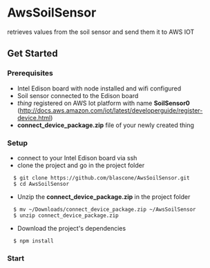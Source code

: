 # AwsSoilSensor
retrieves values from the soil sensor and send them it to AWS IOT

## Get Started
### Prerequisites
* Intel Edison board with node installed and wifi configured
* Soil sensor connected to the Edison board
* *thing* registered on AWS Iot platform with name **SoilSensor0**
(http://docs.aws.amazon.com/iot/latest/developerguide/register-device.html)
* **connect_device_package.zip** file of your newly created thing

### Setup
* connect to your Intel Edison board via ssh
* clone the project and go in the project folder
```
  $ git clone https://github.com/blascone/AwsSoilSensor.git
  $ cd AwsSoilSensor
```

* Unzip the **connect_device_package.zip** in the project folder
```
  $ mv ~/Downloads/connect_device_package.zip ~/AwsSoilSensor
  $ unzip connect_device_package.zip
```

* Download the project's dependencies
```
  $ npm install
```

### Start
